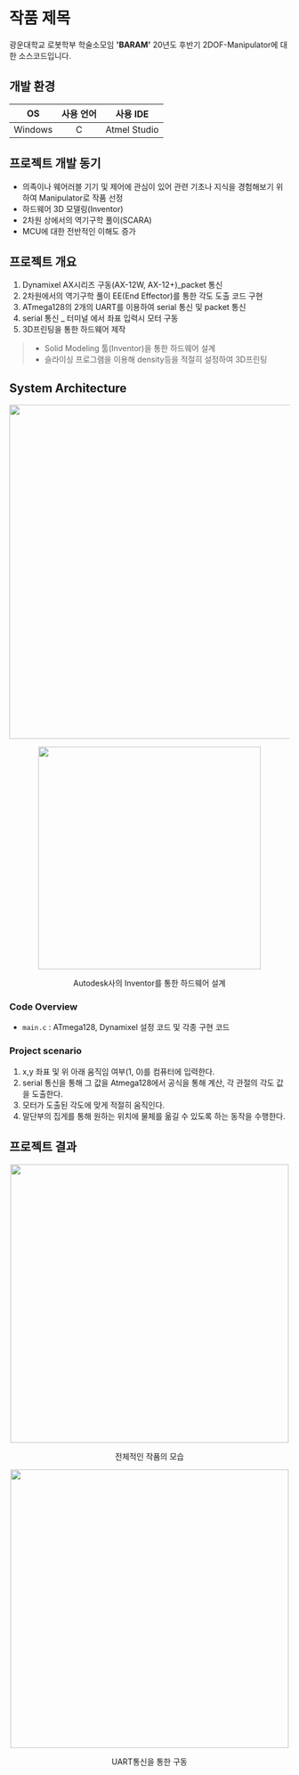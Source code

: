# 작품 제목

광운대학교 로봇학부 학술소모임 **'BARAM'** 20년도 후반기 2DOF-Manipulator에 대한 소스코드입니다.  

## 개발 환경
|OS|사용 언어|사용 IDE|
|:---:|:---:|:---:|
| Windows | C | Atmel Studio |

## 프로젝트 개발 동기

-  의족이나 웨어러블 기기 및 제어에 관심이 있어 관련 기초나 지식을 경험해보기 위하여 Manipulator로 작품 선정
-  하드웨어 3D 모델링(Inventor)
-  2차원 상에서의 역기구학 풀이(SCARA)
-  MCU에 대한 전반적인 이해도 증가

## 프로젝트 개요
1. Dynamixel AX시리즈 구동(AX-12W, AX-12+)_packet 통신    
2. 2차원에서의 역기구학 풀이 EE(End Effector)를 통한 각도 도출 코드 구현 
3. ATmega128의 2개의 UART를 이용하여 serial 통신 및 packet 통신  
4. serial 통신 _ 터미널 에서 좌표 입력시 모터 구동
5. 3D프린팅을 통한 하드웨어 제작
> - Solid Modeling 툴(Inventor)을 통한 하드웨어 설계
> - 슬라이싱 프로그램을 이용해 density등을 적절히 설정하여 3D프린팅
## System Architecture
<p align="center"><img src="https://user-images.githubusercontent.com/72693388/107479675-cbacf480-6bbe-11eb-8010-c7516b8a35b5.png" width="600px"></p>  
<p align="center"><img src="https://user-images.githubusercontent.com/72693388/107480465-fe0b2180-6bbf-11eb-897a-efabae6d761d.png" width="400px"></p> 
<p align="center"> Autodesk사의 Inventor를 통한 하드웨어 설계 </p>


### Code Overview  
- `main.c` : ATmega128, Dynamixel 설정 코드 및 각종 구현 코드    

### Project scenario

1. x,y 좌표 및 위 아래 움직임 여부(1, 0)를 컴퓨터에 입력한다.
2. serial 통신을 통해 그 값을 Atmega128에서 공식을 통해 계산, 각 관절의 각도 값을 도출한다.
3. 모터가 도출된 각도에 맞게 적절히 움직인다.
4. 말단부의 집게를 통해 원하는 위치에 물체를 옮길 수 있도록 하는 동작을 수행한다.


## 프로젝트 결과

<p align="center"><img src="https://user-images.githubusercontent.com/72693388/103347630-ddd54680-4ada-11eb-8e54-b19efe314fb0.jpg" width="500px"></p>  
<p align="center"> 전체적인 작품의 모습 </p>   

<p align="center"><img src="https://user-images.githubusercontent.com/72693388/107481867-37dd2780-6bc2-11eb-85a5-1224ca77d8dc.gif" width="500px"></p>  
<p align="center"> UART통신을 통한 구동 </p>  
